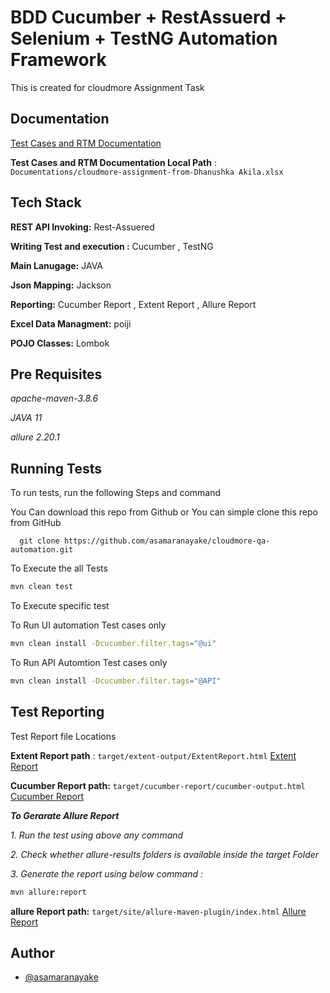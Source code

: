 
# BDD Cucumber + RestAssuerd + Selenium + TestNG Automation Framework


This is created for cloudmore Assignment Task

## Documentation

[Test Cases and RTM Documentation](https://docs.google.com/spreadsheets/d/1wfWEoti211CMlETvXfXzlRpivtpUoP8SOtb6sZGbmDI/edit?usp=sharing)

**Test Cases and RTM Documentation Local Path** :  ```Documentations/cloudmore-assignment-from-Dhanushka Akila.xlsx```


## Tech Stack

**REST API Invoking:** Rest-Assuered

**Writing Test and execution :** Cucumber , TestNG

**Main Lanugage:** JAVA

**Json Mapping:** Jackson

**Reporting:** Cucumber Report , Extent Report , Allure Report

**Excel Data Managment:** poiji 

**POJO Classes:** Lombok 
## Pre Requisites

*apache-maven-3.8.6*

*JAVA 11*

*allure 2.20.1*




## Running Tests

To run tests, run the following Steps and command

You Can download this repo from Github
or 
You can simple clone this repo from GitHub


```git
  git clone https://github.com/asamaranayake/cloudmore-qa-automation.git
```

To Execute the all Tests 

```bash
mvn clean test
```
To Execute specific test

To Run UI automation Test cases only 

```bash
mvn clean install -Dcucumber.filter.tags="@ui"
```

To Run API Automtion Test cases only 

```bash
mvn clean install -Dcucumber.filter.tags="@API"
```
## Test Reporting

Test Report file Locations


**Extent Report path** :  ```target/extent-output/ExtentReport.html```
[Extent Report](target/extent-output/ExtentReport.html)

**Cucumber Report path:**  ```target/cucumber-report/cucumber-output.html```
[Cucumber Report](target/cucumber-report/cucumber-output.html)

***To Gerarate Allure Report***

*1. Run the test using above any command*

*2. Check whether allure-results folders is available inside the target Folder*

*3. Generate the report using below command :*

```bash
mvn allure:report 
```

**allure Report path:**  ```target/site/allure-maven-plugin/index.html```
[Allure Report](target/site/allure-maven-plugin/index.html)



## Author

- [@asamaranayake](https://www.github.com/asamaranayake)
